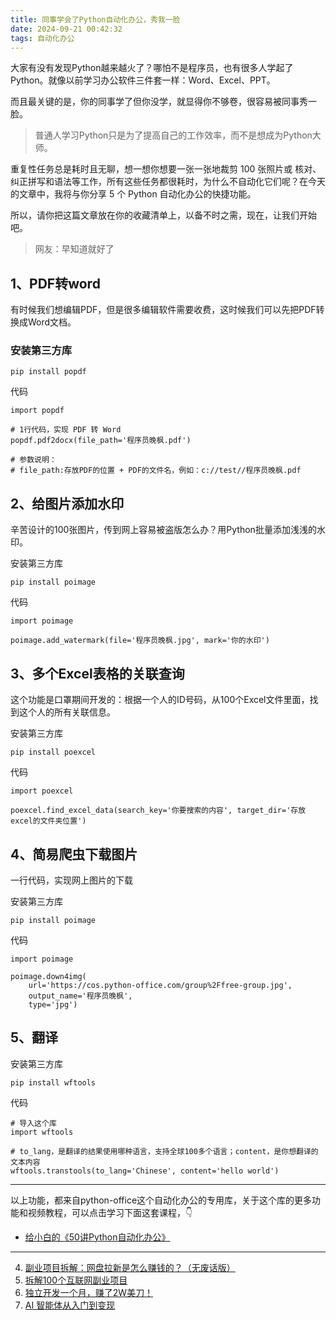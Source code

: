```yaml
---
title: 同事学会了Python自动化办公，秀我一脸
date: 2024-09-21 00:42:32
tags: 自动化办公
---
```


大家有没有发现Python越来越火了？哪怕不是程序员，也有很多人学起了Python。就像以前学习办公软件三件套一样：Word、Excel、PPT。

而且最关键的是，你的同事学了但你没学，就显得你不够卷，很容易被同事秀一脸。

> 普通人学习Python只是为了提高自己的工作效率，而不是想成为Python大师。

重复性任务总是耗时且无聊，想一想你想要一张一张地裁剪 100 张照片或 核对、纠正拼写和语法等工作，所有这些任务都很耗时，为什么不自动化它们呢？在今天的文章中，我将与你分享 5 个 Python 自动化办公的快捷功能。

所以，请你把这篇文章放在你的收藏清单上，以备不时之需，现在，让我们开始吧。


> 网友：早知道就好了

## 1、PDF转word

有时候我们想编辑PDF，但是很多编辑软件需要收费，这时候我们可以先把PDF转换成Word文档。

### 安装第三方库
```
pip install popdf
```

代码

```
import popdf

# 1行代码，实现 PDF 转 Word
popdf.pdf2docx(file_path='程序员晚枫.pdf')

# 参数说明：
# file_path:存放PDF的位置 + PDF的文件名，例如：c://test//程序员晚枫.pdf
```

## 2、给图片添加水印

辛苦设计的100张图片，传到网上容易被盗版怎么办？用Python批量添加浅浅的水印。

安装第三方库
```
pip install poimage

```

代码
```
import poimage

poimage.add_watermark(file='程序员晚枫.jpg', mark='你的水印')
```


## 3、多个Excel表格的关联查询

这个功能是口罩期间开发的：根据一个人的ID号码，从100个Excel文件里面，找到这个人的所有关联信息。

安装第三方库
```
pip install poexcel

```

代码
```
import poexcel

poexcel.find_excel_data(search_key='你要搜索的内容', target_dir='存放excel的文件夹位置')
```

## 4、简易爬虫下载图片

一行代码，实现网上图片的下载

安装第三方库
```
pip install poimage

```

代码
```
import poimage

poimage.down4img(
    url='https://cos.python-office.com/group%2Ffree-group.jpg',
    output_name='程序员晚枫',
    type='jpg')
```

## 5、翻译

安装第三方库
```
pip install wftools

```

代码
```
# 导入这个库
import wftools  
  
# to_lang，是翻译的结果使用哪种语言，支持全球100多个语言；content，是你想翻译的文本内容
wftools.transtools(to_lang='Chinese', content='hello world')
```
---

以上功能，都来自python-office这个自动化办公的专用库，关于这个库的更多功能和视频教程，可以点击学习下面这套课程，👇

- [给小白的《50讲Python自动化办公》](https://www.python-office.com/course/50-python-office.html)



----


4. [副业项目拆解：网盘拉新是怎么赚钱的？（无废话版）](https://mp.weixin.qq.com/s/XCxepePiDUl1MJOsNomfcQ)
5. [拆解100个互联网副业项目](https://mp.weixin.qq.com/s?__biz=MzI4MzE2Mzk1NA==&mid=2649308833&idx=2&sn=98eaadf8987af8ce19585c22247ad8ec&chksm=f39372fcc4e4fbea4f2c62b83f92cd3eed191393025f1594ea36cce52418a66410b012949c36&token=484930177&lang=zh_CN#rd)
5. [独立开发一个月，赚了2W美刀！](https://mp.weixin.qq.com/s/jQL-NAwoeDcp9ZSw4Dx8BA)
6. [AI 智能体从入门到变现](https://mp.weixin.qq.com/s/B0osuWYIWv4TaErs4X8yyA)